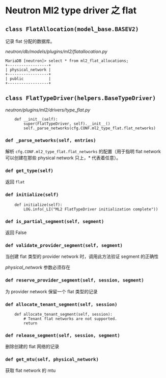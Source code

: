 # Neutron Ml2 type driver 之 flat

## `class FlatAllocation(model_base.BASEV2)`

记录 flat 分配的数据库。

*neutron/db/models/plugins/ml2/flatallocation.py*

```
MariaDB [neutron]> select * from ml2_flat_allocations;
+------------------+
| physical_network |
+------------------+
| public           |
+------------------+
```

## `class FlatTypeDriver(helpers.BaseTypeDriver)`

*neutron/plugins/ml2/drivers/type_flat.py*

```
    def __init__(self):
        super(FlatTypeDriver, self).__init__()
        self._parse_networks(cfg.CONF.ml2_type_flat.flat_networks)
```

### `def _parse_networks(self, entries)`

解析 `cfg.CONF.ml2_type_flat.flat_networks` 的配置（用于指明 flat network 可以创建在那些 physical network 只上，* 代表着任意）。

### `def get_type(self)`

返回 `flat`

### `def initialize(self)`

```
    def initialize(self):
        LOG.info(_LI("ML2 FlatTypeDriver initialization complete"))
```

### `def is_partial_segment(self, segment)`

返回 False

### `def validate_provider_segment(self, segment)`

当创建 flat 类型的 provider network 时，调用此方法验证 segment 的正确性

*physical_network* 参数必须存在

### `def reserve_provider_segment(self, session, segment)`

为 provider network 保留一个 flat 类型的记录

### `def allocate_tenant_segment(self, session)`

```
    def allocate_tenant_segment(self, session):
        # Tenant flat networks are not supported.
        return
```

### `def release_segment(self, session, segment)`

删除创建的 flat 网络的记录

### `def get_mtu(self, physical_network)`

获取 flat network 的 mtu